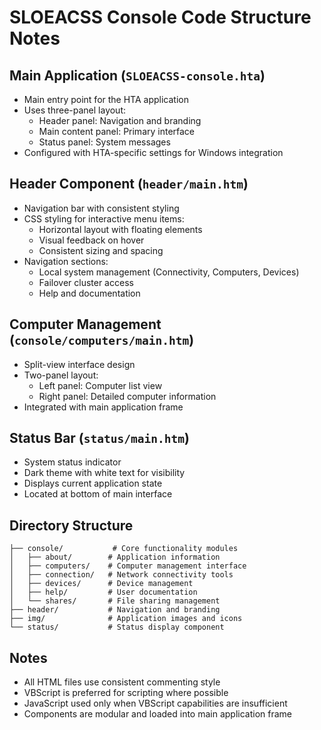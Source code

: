 # SLOEACSS Console Code Structure Notes

## Main Application (`SLOEACSS-console.hta`)
- Main entry point for the HTA application
- Uses three-panel layout:
  - Header panel: Navigation and branding
  - Main content panel: Primary interface
  - Status panel: System messages
- Configured with HTA-specific settings for Windows integration

## Header Component (`header/main.htm`)
- Navigation bar with consistent styling
- CSS styling for interactive menu items:
  - Horizontal layout with floating elements
  - Visual feedback on hover
  - Consistent sizing and spacing
- Navigation sections:
  - Local system management (Connectivity, Computers, Devices)
  - Failover cluster access
  - Help and documentation

## Computer Management (`console/computers/main.htm`)
- Split-view interface design
- Two-panel layout:
  - Left panel: Computer list view
  - Right panel: Detailed computer information
- Integrated with main application frame

## Status Bar (`status/main.htm`)
- System status indicator
- Dark theme with white text for visibility
- Displays current application state
- Located at bottom of main interface

## Directory Structure
```
├── console/           # Core functionality modules
│   ├── about/        # Application information
│   ├── computers/    # Computer management interface
│   ├── connection/   # Network connectivity tools
│   ├── devices/      # Device management
│   ├── help/         # User documentation
│   └── shares/       # File sharing management
├── header/           # Navigation and branding
├── img/              # Application images and icons
└── status/           # Status display component
```

## Notes
- All HTML files use consistent commenting style
- VBScript is preferred for scripting where possible
- JavaScript used only when VBScript capabilities are insufficient
- Components are modular and loaded into main application frame